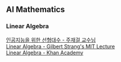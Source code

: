 ## AI Mathematics

### Linear Algebra

[인공지능을 위한 선형대수 - 주재걸 교수님](https://www.edwith.org/ai251/joinLectures/195088) <br>
[Linear Algebra - Gilbert Strang's MIT Lecture](https://ocw.mit.edu/courses/18-06-linear-algebra-spring-2010/) <br>
[Linear Algebra - Khan Academy](https://ko.khanacademy.org/math/linear-algebra) <br>
